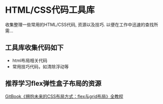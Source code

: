 # HTML/CSS代码工具库
收集整理一些常用的HTML/CSS代码, 资源以及技巧. 以便在工作中迅速的查找所需...

## 工具库收集代码如下
- html布局相关代码
- 常用技巧代码，如清除浮动等
## 推荐学习flex弹性盒子布局的资源
[GitBook《拥抱未来的CSS布局方式：flex与grid布局》全教程](https://github.com/xingbofeng/css-grid-flex)
